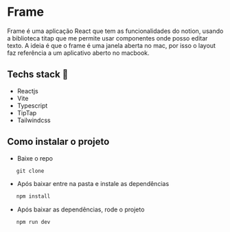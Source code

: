 # Frame

Frame é uma aplicação React que tem as funcionalidades do notion, usando a biblioteca titap que me permite usar componentes onde posso editar texto.
A ideia é que o frame é uma janela aberta no mac, por isso o layout faz referência a um aplicativo aberto no macbook.

## Techs stack 💾

- Reactjs 
- Vite
- Typescript
- TipTap
- Tailwindcss

## Como instalar o projeto

- Baixe o repo
```js
   git clone
```
- Após baixar entre na pasta e instale as dependências 
```js
   npm install 
```
- Após baixar as dependências, rode o projeto

```js
   npm run dev 
```
